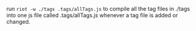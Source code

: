 run `riot -w ./tags .tags/allTags.js` to compile all the tag files in ./tags into one js file called .tags/allTags.js whenever a tag file is added or changed.